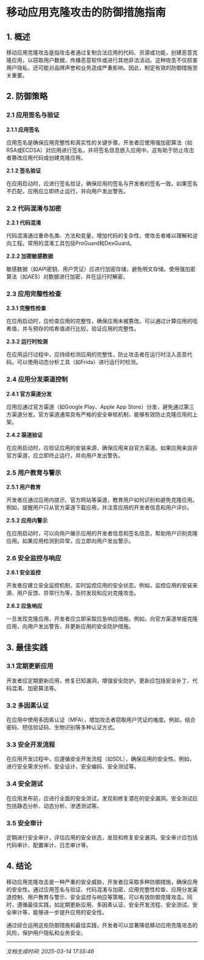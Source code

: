 # 移动应用克隆攻击的防御措施指南

## 1. 概述

移动应用克隆攻击是指攻击者通过复制合法应用的代码、资源或功能，创建恶意克隆应用，以窃取用户数据、传播恶意软件或进行其他非法活动。这种攻击不仅损害用户隐私，还可能对品牌声誉和业务造成严重影响。因此，制定有效的防御措施至关重要。

## 2. 防御策略

### 2.1 应用签名与验证

**2.1.1 应用签名**

应用签名是确保应用完整性和真实性的关键步骤。开发者应使用强加密算法（如RSA或ECDSA）对应用进行签名，并将签名信息嵌入应用中。这有助于防止攻击者篡改应用代码或创建克隆应用。

**2.1.2 签名验证**

在应用启动时，应进行签名验证，确保应用的签名与开发者的签名一致。如果签名不匹配，应用应立即终止运行，并向用户发出警告。

### 2.2 代码混淆与加密

**2.2.1 代码混淆**

代码混淆通过重命名类、方法和变量，增加代码的复杂性，使攻击者难以理解和逆向工程。常用的混淆工具包括ProGuard和DexGuard。

**2.2.2 加密敏感数据**

敏感数据（如API密钥、用户凭证）应进行加密存储，避免明文存储。使用强加密算法（如AES）对数据进行加密，并在运行时解密。

### 2.3 应用完整性检查

**2.3.1 完整性检查**

在应用启动时，应检查应用的完整性，确保应用未被篡改。可以通过计算应用的哈希值，并与预存的哈希值进行比较，验证应用的完整性。

**2.3.2 运行时检测**

在应用运行过程中，应持续检测应用的完整性，防止攻击者在运行时注入恶意代码。可以使用动态分析工具（如Frida）进行运行时检测。

### 2.4 应用分发渠道控制

**2.4.1 官方渠道分发**

应用应通过官方渠道（如Google Play、Apple App Store）分发，避免通过第三方渠道分发。官方渠道通常具有严格的安全审核机制，能够有效防止克隆应用的上架。

**2.4.2 渠道验证**

在应用启动时，应验证应用的安装来源，确保应用来自官方渠道。如果应用来自非官方渠道，应立即终止运行，并向用户发出警告。

### 2.5 用户教育与警示

**2.5.1 用户教育**

开发者应通过应用内提示、官方网站等渠道，教育用户如何识别和避免克隆应用。例如，提醒用户只从官方渠道下载应用，并注意应用的开发者信息和用户评价。

**2.5.2 应用内警示**

在应用启动时，可以向用户展示应用的开发者信息和签名信息，帮助用户识别克隆应用。如果应用检测到异常，应立即向用户发出警示。

### 2.6 安全监控与响应

**2.6.1 安全监控**

开发者应建立安全监控机制，实时监控应用的安全状态。例如，监控应用的安装来源、用户反馈、异常行为等，及时发现和应对克隆攻击。

**2.6.2 应急响应**

一旦发现克隆应用，开发者应立即采取应急响应措施。例如，向官方渠道举报克隆应用，向用户发出警告，并更新应用的安全防护措施。

## 3. 最佳实践

### 3.1 定期更新应用

开发者应定期更新应用，修复已知漏洞，增强安全防护。更新应包括安全补丁、代码混淆、加密算法等。

### 3.2 多因素认证

在应用中使用多因素认证（MFA），增加攻击者窃取用户凭证的难度。例如，结合密码、短信验证码、生物识别等多种认证方式。

### 3.3 安全开发流程

在应用开发过程中，应遵循安全开发流程（如SDL），确保应用的安全性。例如，进行安全需求分析、安全设计、安全编码、安全测试等。

### 3.4 安全测试

在应用发布前，应进行全面的安全测试，发现和修复潜在的安全漏洞。安全测试应包括静态分析、动态分析、渗透测试等。

### 3.5 安全审计

定期进行安全审计，评估应用的安全状态，发现和修复安全漏洞。安全审计应包括代码审计、配置审计、日志审计等。

## 4. 结论

移动应用克隆攻击是一种严重的安全威胁，开发者应采取多种防御措施，确保应用的安全性。通过应用签名与验证、代码混淆与加密、应用完整性检查、应用分发渠道控制、用户教育与警示、安全监控与响应等策略，可以有效防御克隆攻击。同时，遵循最佳实践，如定期更新应用、多因素认证、安全开发流程、安全测试、安全审计等，能够进一步提升应用的安全性。

通过综合运用这些防御措施和最佳实践，开发者可以显著降低移动应用克隆攻击的风险，保护用户隐私和业务安全。

---

*文档生成时间: 2025-03-14 17:55:46*
